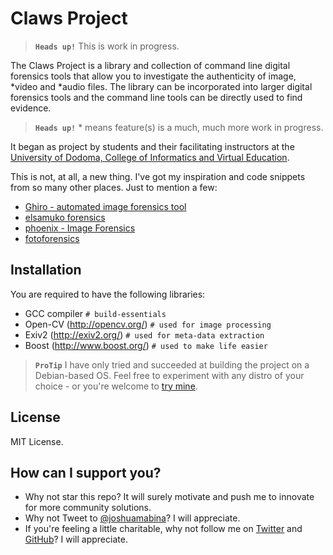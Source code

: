 
# Claws Project

> **`Heads up!`** This is work in progress.

The Claws Project is a library and collection of command line digital forensics tools that allow you to investigate the authenticity of image, \*video and \*audio files. The library can be incorporated into larger digital forensics tools and the command line tools can be directly used to find evidence.

> **`Heads up!`** \* means feature(s) is a much, much more work in progress. 

It began as project by students and their facilitating instructors
at the [University of Dodoma, College of Informatics and Virtual Education](http://cive.hakikidawa.org/).

This is not, at all, a new thing. I've got my inspiration and code snippets from so many other places. Just to mention a few:

- [Ghiro - automated image forensics tool](http://www.getghiro.org/)
- [elsamuko forensics](https://sites.google.com/site/elsamuko/forensics)
- [phoenix - Image Forensics](https://github.com/ebemunk/phoenix)
- [fotoforensics](http://fotoforensics.com/)

## Installation

You are required to have the following libraries:

- GCC compiler `# build-essentials`
- Open-CV (http://opencv.org/) `# used for image processing`
- Exiv2 (http://exiv2.org/) `# used for meta-data extraction`
- Boost (http://www.boost.org/) `# used to make life easier`

> **`ProTip`** I have only tried and succeeded at building the project on a Debian-based OS. Feel free to experiment with any distro of your choice - or you're welcome to [try mine](https://www.bunsenlabs.org).

## License

MIT License.

## How can I support you?

- Why not star this repo? It will surely motivate and push me to innovate for more community solutions.
- Why not Tweet to [@joshuamabina](https://twitter.com/intent/tweet?url=https%3A%2F%2Fgithub.com%2Fjoshuamabina%2Fclaws&via=%40joshuamabina&text=Curious%20about%20the%20authenticity%20of%20your%20image%3F%20Check%20out%20Claws%20to%20test%20if%20your%20image%20is%20fake%20or%20not%21&hashtags=%23digitalforensics)? I will appreciate.
- If you're feeling a little charitable, why not follow me on [Twitter](https://twitter.com/joshuamabina) and [GitHub](https://githubcom/joshuamabina)? I will appreciate.
